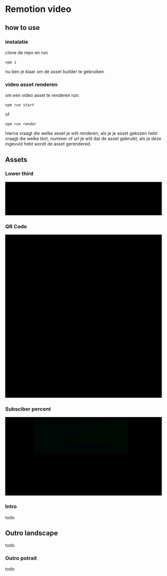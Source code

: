 # Remotion video

## how to use
### instalatie
clone de repo en run
```console
npm i
```
nu ben je klaar om de asset builder te gebruiken

### video asset renderen
om een video asset te renderen run:
```console
npm run start
```
of 
```console
npm run render
```
hierna vraagt die welke asset je wilt renderen, als je je asset gekozen hebt vraagt die welke text, nummer of url je wilt dat de asset gebruikt, als je deze ingevuld hebt wordt de asset gerendered.
## Assets

### Lower third
![Lower third graphic](src/assets/lowerthird.gif)
### QR Code
![QR code graphic](src/assets/qrcode.gif)
### Subsciber percent
![Subsciber percentage graphic](src/assets/subsciberPercent.gif)
### Intro
todo
## Outro landscape
todo
### Outro potrait 
todo